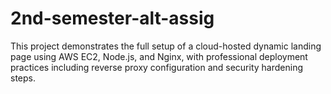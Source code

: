 # 2nd-semester-alt-assig
This project demonstrates the full setup of a cloud-hosted dynamic landing page using AWS EC2, Node.js, and Nginx, with professional deployment practices including reverse proxy configuration and security hardening steps.
